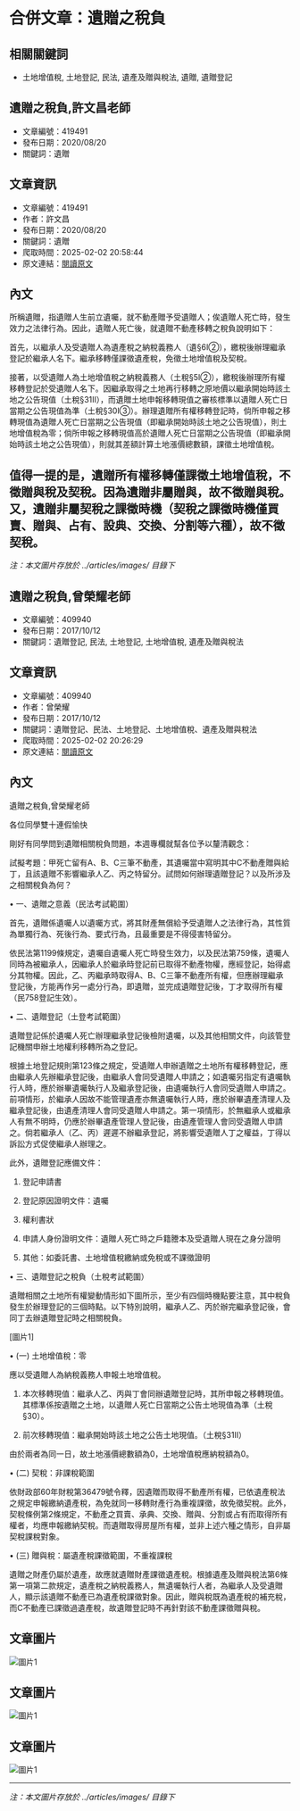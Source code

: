# 合併文章：遺贈之稅負

## 相關關鍵詞
- 土地增值稅, 土地登記, 民法, 遺產及贈與稅法, 遺贈, 遺贈登記

## 遺贈之稅負,許文昌老師
- 文章編號：419491
- 發布日期：2020/08/20
- 關鍵詞：遺贈


## 文章資訊
- 文章編號：419491
- 作者：許文昌
- 發布日期：2020/08/20
- 關鍵詞：遺贈
- 爬取時間：2025-02-02 20:58:44
- 原文連結：[閱讀原文](https://real-estate.get.com.tw/Columns/detail.aspx?no=419491)

## 內文
所稱遺贈，指遺贈人生前立遺囑，就不動產贈予受遺贈人；俟遺贈人死亡時，發生效力之法律行為。因此，遺贈人死亡後，就遺贈不動產移轉之稅負說明如下：

首先，以繼承人及受遺贈人為遺產稅之納稅義務人（遺§6Ⅰ②），繳稅後辦理繼承登記於繼承人名下。繼承移轉僅課徵遺產稅，免徵土地增值稅及契稅。

接著，以受遺贈人為土地增值稅之納稅義務人（土稅§5Ⅰ②），繳稅後辦理所有權移轉登記於受遺贈人名下。因繼承取得之土地再行移轉之原地價以繼承開始時該土地之公告現值（土稅§31Ⅱ），而遺贈土地申報移轉現值之審核標準以遺贈人死亡日當期之公告現值為準（土稅§30Ⅰ③）。辦理遺贈所有權移轉登記時，倘所申報之移轉現值為遺贈人死亡日當期之公告現值（即繼承開始時該土地之公告現值），則土地增值稅為零；倘所申報之移轉現值高於遺贈人死亡日當期之公告現值（即繼承開始時該土地之公告現值），則就其差額計算土地漲價總數額，課徵土地增值稅。

值得一提的是，遺贈所有權移轉僅課徵土地增值稅，不徵贈與稅及契稅。因為遺贈非屬贈與，故不徵贈與稅。又，遺贈非屬契稅之課徵時機（契稅之課徵時機僅買賣、贈與、占有、設典、交換、分割等六種），故不徵契稅。
---
*注：本文圖片存放於 ../articles/images/ 目錄下*


## 遺贈之稅負,曾榮耀老師
- 文章編號：409940
- 發布日期：2017/10/12
- 關鍵詞：遺贈登記, 民法, 土地登記, 土地增值稅, 遺產及贈與稅法


## 文章資訊
- 文章編號：409940
- 作者：曾榮耀
- 發布日期：2017/10/12
- 關鍵詞：遺贈登記、民法、土地登記、土地增值稅、遺產及贈與稅法
- 爬取時間：2025-02-02 20:26:29
- 原文連結：[閱讀原文](https://real-estate.get.com.tw/Columns/detail.aspx?no=409940)

## 內文
遺贈之稅負,曾榮耀老師

各位同學雙十連假愉快

剛好有同學問到遺贈相關稅負問題，本週專欄就幫各位予以釐清觀念：

試擬考題：甲死亡留有A、B、C三筆不動產，其遺囑當中寫明其中C不動產贈與給丁，且該遺贈不影響繼承人乙、丙之特留分。試問如何辦理遺贈登記？以及所涉及之相關稅負為何？

• 一、遺贈之意義（民法考試範圍）

首先，遺贈係遺囑人以遺囑方式，將其財產無償給予受遺贈人之法律行為，其性質為單獨行為、死後行為、要式行為，且最重要是不得侵害特留分。

依民法第1199條規定，遺囑自遺囑人死亡時發生效力，以及民法第759條，遺囑人同時為被繼承人，因繼承人於繼承時登記前已取得不動產物權，應經登記，始得處分其物權。因此，乙、丙繼承時取得A、B、C三筆不動產所有權，但應辦理繼承登記後，方能再作另一處分行為，即遺贈，並完成遺贈登記後，丁才取得所有權（民758登記生效）。

• 二、遺贈登記（土登考試範圍）

遺贈登記係於遺囑人死亡辦理繼承登記後檢附遺囑，以及其他相關文件，向該管登記機關申辦土地權利移轉所為之登記。

根據土地登記規則第123條之規定，受遺贈人申辦遺贈之土地所有權移轉登記，應由繼承人先辦繼承登記後，由繼承人會同受遺贈人申請之；如遺囑另指定有遺囑執行人時，應於辦畢遺囑執行人及繼承登記後，由遺囑執行人會同受遺贈人申請之。前項情形，於繼承人因故不能管理遺產亦無遺囑執行人時，應於辦畢遺產清理人及繼承登記後，由遺產清理人會同受遺贈人申請之。第一項情形，於無繼承人或繼承人有無不明時，仍應於辦畢遺產管理人登記後，由遺產管理人會同受遺贈人申請之。倘若繼承人（乙、丙）遲遲不辦繼承登記，將影響受遺贈人丁之權益，丁得以訴訟方式促使繼承人辦理之。

此外，遺贈登記應備文件：

1. 登記申請書

2. 登記原因證明文件：遺囑

3. 權利書狀

4. 申請人身份證明文件：遺贈人死亡時之戶籍謄本及受遺贈人現在之身分證明

5. 其他：如委託書、土地增值稅繳納或免稅或不課徵證明

• 三、遺贈登記之稅負（土稅考試範圍）

遺贈相關之土地所有權變動情形如下圖所示，至少有四個時機點要注意，其中稅負發生於辦理登記的三個時點。以下特別說明，繼承人乙、丙於辦完繼承登記後，會同丁去辦遺贈登記時之相關稅負。

[圖片1]

• (一) 土地增值稅：零

應以受遺贈人為納稅義務人申報土地增值稅。

1. 本次移轉現值：繼承人乙、丙與丁會同辦遺贈登記時，其所申報之移轉現值。其標準係按遺贈之土地，以遺贈人死亡日當期之公告土地現值為準（土稅§30）。

2. 前次移轉現值：繼承開始時該土地之公告土地現值。（土稅§31II）

由於兩者為同一日，故土地漲價總數額為0，土地增值稅應納稅額為0。

• (二) 契稅：非課稅範圍

依財政部60年財稅第36479號令釋，因遺贈而取得不動產所有權，已依遺產稅法之規定申報繳納遺產稅，為免就同一移轉財產行為重複課徵，故免徵契稅。此外，契稅條例第2條規定，不動產之買賣、承典、交換、贈與、分割或占有而取得所有權者，均應申報繳納契稅。而遺贈取得房屋所有權，並非上述六種之情形，自非屬契稅課稅對象。

• (三) 贈與稅：屬遺產稅課徵範圍，不重複課稅

遺贈之財產仍屬於遺產，故應就遺贈財產課徵遺產稅。根據遺產及贈與稅法第6條第一項第二款規定，遺產稅之納稅義務人，無遺囑執行人者，為繼承人及受遺贈人，顯示該遺贈不動產已為遺產稅課徵對象。因此，贈與稅既為遺產稅的補充稅，而C不動產已課徵過遺產稅，故遺贈登記時不再針對該不動產課徵贈與稅。

## 文章圖片

![圖片1](../articles/images/409940_6e26b572.png)

## 文章圖片

![圖片1](../articles/images/409940_6e26b572.png)

## 文章圖片

![圖片1](../articles/images/409940_6e26b572.png)


---
*注：本文圖片存放於 ../articles/images/ 目錄下*

